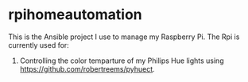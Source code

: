 # rpihomeautomation
This is the Ansible project I use to manage my Raspberry Pi. The Rpi is currently used for:
1. Controlling the color temparture of my Philips Hue lights using https://github.com/robertreems/pyhuect. 

